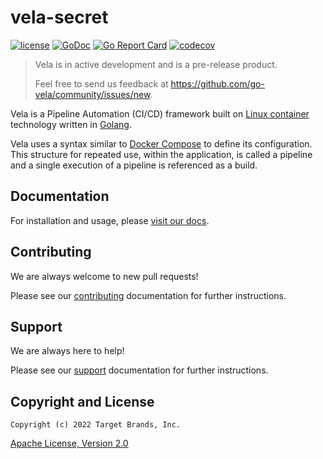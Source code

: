 # vela-secret

[![license](https://img.shields.io/crates/l/gl.svg)](../LICENSE)
[![GoDoc](https://godoc.org/github.com/go-vela/vela-secret?status.svg)](https://godoc.org/github.com/go-vela/vela-secret)
[![Go Report Card](https://goreportcard.com/badge/go-vela/vela-secret)](https://goreportcard.com/report/go-vela/vela-secret)
[![codecov](https://codecov.io/gh/go-vela/vela-secret/branch/master/graph/badge.svg)](https://codecov.io/gh/go-vela/vela-secret)

> Vela is in active development and is a pre-release product.
>
> Feel free to send us feedback at https://github.com/go-vela/community/issues/new.

Vela is a Pipeline Automation (CI/CD) framework built on [Linux container](https://linuxcontainers.org/) technology written in [Golang](https://golang.org/).

Vela uses a syntax similar to [Docker Compose](https://docs.docker.com/compose/) to define its configuration. This structure for repeated use, within the application, is called a pipeline and a single execution of a pipeline is referenced as a build.

## Documentation

For installation and usage, please [visit our docs](https://go-vela.github.io/docs).

## Contributing

We are always welcome to new pull requests!

Please see our [contributing](CONTRIBUTING.md) documentation for further instructions.

## Support

We are always here to help!

Please see our [support](SUPPORT.md) documentation for further instructions.

## Copyright and License

```
Copyright (c) 2022 Target Brands, Inc.
```

[Apache License, Version 2.0](http://www.apache.org/licenses/LICENSE-2.0)
